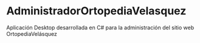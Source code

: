 # AdministradorOrtopediaVelasquez
Aplicación Desktop desarrollada en C# para la administración del sitio web OrtopediaVelásquez
